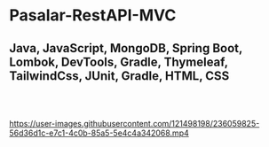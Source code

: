 # Pasalar-RestAPI-MVC
## Java, JavaScript, MongoDB, Spring Boot, Lombok, DevTools, Gradle, Thymeleaf, TailwindCss, JUnit, Gradle, HTML, CSS    

<br/>
<br/>

https://user-images.githubusercontent.com/121498198/236059825-56d36d1c-e7c1-4c0b-85a5-5e4c4a342068.mp4

